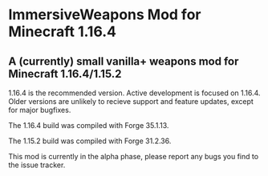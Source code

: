 # ImmersiveWeapons Mod for Minecraft 1.16.4
## A (currently) small vanilla+ weapons mod for Minecraft 1.16.4/1.15.2
1.16.4 is the recommended version. Active development is focused on 1.16.4. Older versions are unlikely to recieve support and feature updates, except for major bugfixes.

The 1.16.4 build was compiled with Forge 35.1.13.

The 1.15.2 build was compiled with Forge 31.2.36.

This mod is currently in the alpha phase, please report any bugs you find to the issue tracker.
